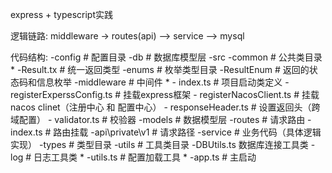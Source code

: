 express + typescript实践

逻辑链路:
middleware -> routes(api) —> service —> mysql

代码结构:
-config # 配置目录
-db # 数据库模型层
-src 
    -common # 公共类目录 *
        -Result.tx # 统一返回类型
    -enums # 枚举类型目录
        -ResultEnum # 返回的状态码和信息枚举
    -middleware # 中间件 *
        - index.ts # 项目启动类定义
        - registerExperssConfig.ts # 挂载express框架
        - registerNacosClient.ts # 挂载nacos clinet（注册中心 和 配置中心）
        - responseHeader.ts # 设置返回头（跨域配置）
        - validator.ts # 校验器
    -models # 数据模型层
    -routes  # 请求路由
        -index.ts # 路由挂载
        -api\private\v1 # 请求路径
    -service # 业务代码（具体逻辑实现）
    -types # 类型目录
    -utils # 工具类目录
        -DBUtils.ts 数据库连接工具类
        -log # 日志工具类 *
        -utils.ts # 配置加载工具 * 
    -app.ts # 主启动